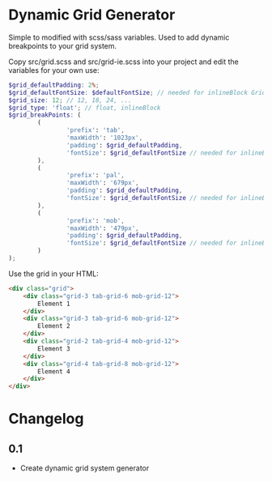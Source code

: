 # Dynamic Grid Generator

Simple to modified with scss/sass variables. Used to add dynamic breakpoints to your grid system.

Copy src/grid.scss and src/grid-ie.scss into your project and edit the variables for your own use: 
``` scss
$grid_defaultPadding: 2%;
$grid_defaultFontSize: $defaultFontSize; // needed for inlineBlock Grid
$grid_size: 12; // 12, 18, 24, ...
$grid_type: 'float'; // float, inlineBlock
$grid_breakPoints: (
        (
                'prefix': 'tab',
                'maxWidth': '1023px',
                'padding': $grid_defaultPadding,
                'fontSize': $grid_defaultFontSize // needed for inlineBlock Grid
        ),
        (
                'prefix': 'pal',
                'maxWidth': '679px',
                'padding': $grid_defaultPadding,
                'fontSize': $grid_defaultFontSize // needed for inlineBlock Grid
        ),
        (
                'prefix': 'mob',
                'maxWidth': '479px',
                'padding': $grid_defaultPadding,
                'fontSize': $grid_defaultFontSize // needed for inlineBlock Grid
        )
);
```

Use the grid in your HTML:

``` html
<div class="grid">
    <div class="grid-3 tab-grid-6 mob-grid-12">
        Element 1
    </div>
    <div class="grid-3 tab-grid-6 mob-grid-12">
        Element 2
    </div>
    <div class="grid-2 tab-grid-4 mob-grid-12">
        Element 3
    </div>
    <div class="grid-4 tab-grid-8 mob-grid-12">
        Element 4
    </div>
</div>
```

# Changelog

## 0.1
 - Create dynamic grid system generator
